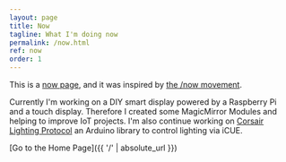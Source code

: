 ```yaml
---
layout: page
title: Now
tagline: What I'm doing now
permalink: /now.html
ref: now
order: 1
---
```


This is a [now page](https://nownownow.com/about), and it was inspired by [the /now movement](https://sivers.org/nowff).

Currently I'm working on a DIY smart display powered by a Raspberry Pi and a touch display.
Therefore I created some MagicMirror Modules and helping to improve IoT projects.
I'm also continue working on [Corsair Lighting Protocol](https://github.com/Legion2/CorsairLightingProtocol) an Arduino library to control lighting via iCUE.

[Go to the Home Page]({{ '/' | absolute_url }})
